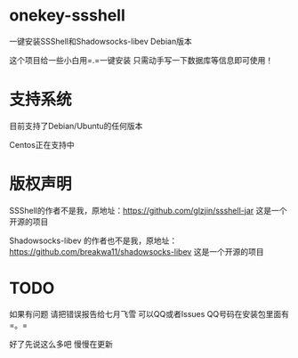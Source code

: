 # onekey-ssshell
一键安装SSShell和Shadowsocks-libev Debian版本

这个项目给一些小白用=.=一键安装 只需动手写一下数据库等信息即可使用！

# 支持系统
目前支持了Debian/Ubuntu的任何版本

Centos正在支持中

# 版权声明
SSShell的作者不是我，原地址：https://github.com/glzjin/ssshell-jar 这是一个开源的项目

Shadowsocks-libev 的作者也不是我，原地址：https://github.com/breakwa11/shadowsocks-libev 这是一个开源的项目
# TODO
如果有问题 请把错误报告给七月飞雪 可以QQ或者Issues QQ号码在安装包里面有=。=

好了先说这么多吧 慢慢在更新
